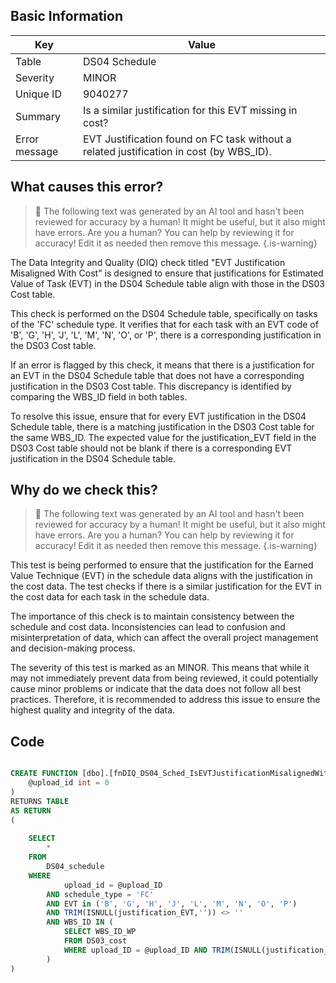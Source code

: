 ## Basic Information
| Key         | Value          |
|-------------|----------------|
| Table       | DS04 Schedule |
| Severity    | MINOR |
| Unique ID   | 9040277   |
| Summary     | Is a similar justification for this EVT missing in cost? |
| Error message | EVT Justification found on FC task without a related justification in cost (by WBS_ID). |

## What causes this error?

> :robot: The following text was generated by an AI tool and hasn't been reviewed for accuracy by a human! It might be useful, but it also might have errors. Are you a human? You can help by reviewing it for accuracy! Edit it as needed then remove this message.
{.is-warning}

The Data Integrity and Quality (DIQ) check titled "EVT Justification Misaligned With Cost" is designed to ensure that justifications for Estimated Value of Task (EVT) in the DS04 Schedule table align with those in the DS03 Cost table. 

This check is performed on the DS04 Schedule table, specifically on tasks of the 'FC' schedule type. It verifies that for each task with an EVT code of 'B', 'G', 'H', 'J', 'L', 'M', 'N', 'O', or 'P', there is a corresponding justification in the DS03 Cost table. 

If an error is flagged by this check, it means that there is a justification for an EVT in the DS04 Schedule table that does not have a corresponding justification in the DS03 Cost table. This discrepancy is identified by comparing the WBS_ID field in both tables. 

To resolve this issue, ensure that for every EVT justification in the DS04 Schedule table, there is a matching justification in the DS03 Cost table for the same WBS_ID. The expected value for the justification_EVT field in the DS03 Cost table should not be blank if there is a corresponding EVT justification in the DS04 Schedule table.
## Why do we check this?

> :robot: The following text was generated by an AI tool and hasn't been reviewed for accuracy by a human! It might be useful, but it also might have errors. Are you a human? You can help by reviewing it for accuracy! Edit it as needed then remove this message.
{.is-warning}

This test is being performed to ensure that the justification for the Earned Value Technique (EVT) in the schedule data aligns with the justification in the cost data. The test checks if there is a similar justification for the EVT in the cost data for each task in the schedule data. 

The importance of this check is to maintain consistency between the schedule and cost data. Inconsistencies can lead to confusion and misinterpretation of data, which can affect the overall project management and decision-making process. 

The severity of this test is marked as an MINOR. This means that while it may not immediately prevent data from being reviewed, it could potentially cause minor problems or indicate that the data does not follow all best practices. Therefore, it is recommended to address this issue to ensure the highest quality and integrity of the data.
## Code

```sql

CREATE FUNCTION [dbo].[fnDIQ_DS04_Sched_IsEVTJustificationMisalignedWithDS03] (
	@upload_id int = 0
)
RETURNS TABLE
AS RETURN
(
	
	SELECT
		*
	FROM
		DS04_schedule
	WHERE
			upload_id = @upload_ID
		AND schedule_type = 'FC'
		AND EVT in ('B', 'G', 'H', 'J', 'L', 'M', 'N', 'O', 'P')
		AND TRIM(ISNULL(justification_EVT,'')) <> ''
		AND WBS_ID IN (
			SELECT WBS_ID_WP
			FROM DS03_cost
			WHERE upload_ID = @upload_ID AND TRIM(ISNULL(justification_EVT,''))=''
		)
)
```
